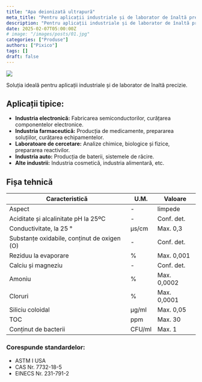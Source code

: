 ```yaml
---
title: "Apa deionizată ultrapură"
meta_title: "Pentru aplicații industriale și de laborator de înaltă precizie"
description: "Pentru aplicații industriale și de laborator de înaltă precizie"
date: 2025-02-07T05:00:00Z
# image: "/images/posts/01.jpg"
categories: ["Produse"]
authors: ["Pixico"]
tags: []
draft: false
---
```


<!-- 
Gemini prompt : scrie o descriere pentru apa deionizata ultrapura, tine cont de faptul ca audienta o sa fie business-uri care probabil stiu cu ce se mananca dar scopul e sa se indexeze bine site-ul 
 -->

<div class="flex flex-col sm:flex-row items-center mb-4">
  <img src="/images/apa_deionizata.jpeg" class="w-full sm:w-1/3 mb-4 sm:mb-0 sm:mr-4">
  <p class="font-bold text-center sm:text-left">
    Soluția ideală pentru aplicații industriale și de laborator de înaltă precizie.
  </p>
</div>

<!-- Apa noastră deionizată ultrapură este supusă unui proces riguros de purificare în mai multe etape, pentru a asigura eliminarea completă a ionilor, particulelor organice, bacteriilor și a altor impurități. Acest lucru o face ideală pentru o gamă largă de aplicații industriale și de laborator, unde chiar și cele mai mici urme de contaminanți pot afecta negativ rezultatele. -->

<!-- ## Caracteristicile apei deionizate ultrapure:

- **Puritate excepțională:** Conductivitate electrică foarte scăzută și conținut minim de ioni.
- **Calitate constantă:** Procese de purificare monitorizate atent pentru a asigura un nivel de puritate constant.
- **Versatilitate:** Potrivită pentru diverse aplicații, de la industria electronică și farmaceutică, până la laboratoare de cercetare și producție.
- **Disponibilitate:** Livrare rapidă și flexibilă, adaptată nevoilor dumneavoastră.
- **Expertiză:** Consultanță tehnică specializată pentru a vă ajuta să alegeți soluția potrivită. -->

## Aplicații tipice:

- **Industria electronică:** Fabricarea semiconductorilor, curățarea componentelor electronice.
- **Industria farmaceutică:** Producția de medicamente, prepararea soluțiilor, curățarea echipamentelor.
- **Laboratoare de cercetare:** Analize chimice, biologice și fizice, prepararea reactivilor.
- **Industria auto:** Producția de baterii, sistemele de răcire.
- **Alte industrii:** Industria cosmetică, industria alimentară, etc.

<!-- ## De ce să alegeți apa noastră deionizată ultrapură?

- **Calitate superioară:** Respectăm cele mai înalte standarde de calitate pentru a vă oferi un produs de încredere.
- **Preț competitiv:** Oferim prețuri competitive și soluții personalizate pentru a se potrivi bugetului dumneavoastră.
- **Servicii excelente:** Echipa noastră dedicată este întotdeauna pregătită să vă ofere suport tehnic și consultanță. -->

<!-- [Contactați-ne][contact] astăzi pentru o ofertă personalizată!

[contact]: /contact 

Suntem dornici să colaborăm cu dumneavoastră și să vă oferim soluția perfectă pentru nevoile dumneavoastră de apă deionizată ultrapură. -->

## Fișa tehnică

| Caracteristică                              | U.M.   | Valoare     |
| ------------------------------------------- | ------ | ----------- |
| Aspect                                      | -      | limpede     |
| Aciditate și alcalinitate pH la 25ºC        | -      | Conf. det.  |
| Conductivitate, la 25 °                     | µs/cm  | Max. 0,3    |
| Substanțe oxidabile, conținut de oxigen (O) | -      | Conf. det.  |
| Reziduu la evaporare                        | %      | Max. 0,001  |
| Calciu și magneziu                          | -      | Conf. det.  |
| Amoniu                                      | %      | Max. 0,0002 |
| Cloruri                                     | %      | Max. 0,0001 |
| Siliciu coloidal                            | µg/ml  | Max. 0,05   |
| TOC                                         | ppm    | Max. 30     |
| Conținut de bacterii                        | CFU/ml | Max. 1      |

### Corespunde standardelor:
- ASTM I USA
- CAS Nr. 7732-18-5
- EINECS Nr. 231-791-2


